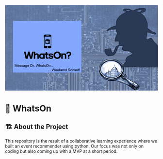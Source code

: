 ![Logo](assets/WhatsOn_cover.png)


# 🚀 WhatsOn  

## 🏗 About the Project  
This repository is the result of a collaborative learning experience where we built an event recommender using python.
Our focus was not only on coding but also coming up with a MVP at a short period.  

